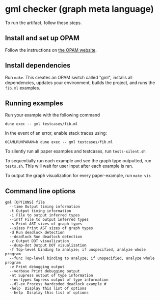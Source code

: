 # gml checker (graph meta language)

To run the artifact, follow these steps.

## Install and set up OPAM

Follow the instructions on [the OPAM website][opam].

## Install dependencies

Run `make`.  This creates an OPAM switch called "gml", installs all
dependencies, updates your environment, builds the project, and runs the
`fib.ml` examples.

## Running examples

Run your example with the following command
```
dune exec -- gml testcases/fib.ml
```

In the event of an error, enable stack traces using:
```
OCAMLRUNPARAM=b dune exec -- gml testcases/fib.ml
```

To silently run all paper examples and testcases, run `tests-silent.sh`

To sequentially run each example and see the graph type outputted, run `tests.sh`. This will wait for user input after each example is ran.

To output the graph visualization for every paper-example, run `make vis`

## Command line options

```
gml [OPTIONS] file
  --time Output timing information
  -t Output timing information
  -i File to output inferred types
  --intf File to output inferred types
  -s Print AST sizes of graph types
  --sizes Print AST sizes of graph types
  -d Run deadlock detection
  --deadlock Run deadlock detection
  -z Output DOT visualization
  --dump-dot Output DOT visualization
  -f Top-level binding to analyze; if unspecified, analyze whole program
  --func Top-level binding to analyze; if unspecified, analyze whole program
  -v Print debugging output
  --verbose Print debugging output
  -nt Supress output of type information
  --no-types Supress output of type information
  --dl-ex Process hardcoded deadlock example #
  -help  Display this list of options
  --help  Display this list of options
```

  [opam]: https://opam.ocaml.org/doc/install.html
